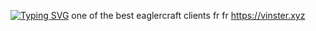[![Typing SVG](https://readme-typing-svg.demolab.com?font=Fira+Code&pause=1000&width=435&lines=vinster+eaglercraft+client)](https://git.io/typing-svg)
one of the best eaglercraft clients fr fr
https://vinster.xyz
